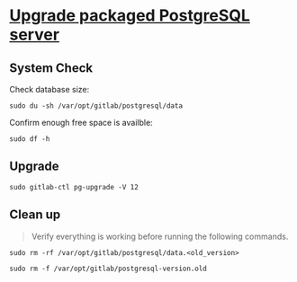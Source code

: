 # [Upgrade packaged PostgreSQL server](https://docs.gitlab.com/omnibus/settings/database.html#upgrade-packaged-postgresql-server)

## System Check

Check database size:

```shell
sudo du -sh /var/opt/gitlab/postgresql/data
```

Confirm enough free space is availble:

```shell
sudo df -h
```

## Upgrade

```shell
sudo gitlab-ctl pg-upgrade -V 12
```

## Clean up

> Verify everything is working before running the following commands.

```shell
sudo rm -rf /var/opt/gitlab/postgresql/data.<old_version>

sudo rm -f /var/opt/gitlab/postgresql-version.old
```
